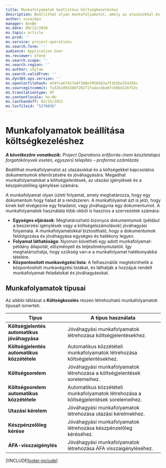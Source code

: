 ```yaml
---
title: Munkafolyamatok beállítása költségkezeléshez
description: Beállíthat olyan munkafolyamatot, amely az utazásokkal és a költségekkel kapcsolatos dokumentumok ellenőrzésére és jóváhagyására szolgál.
author: suvaidya
manager: AnnBe
ms.date: 09/23/2020
ms.topic: article
ms.prod: ''
ms.service: project-operations
ms.search.form: ''
audience: Application User
ms.reviewer: kfend
ms.search.scope: ''
ms.search.region: ''
ms.author: shylaw
ms.search.validFrom: ''
ms.dyn365.ops.version: ''
ms.openlocfilehash: e54fca67427e8f3d0e7050563a751b5be354356c
ms.sourcegitcommit: fa32b1893286f20271fa4ec4be8fc68bd135f53c
ms.translationtype: HT
ms.contentlocale: hu-HU
ms.lasthandoff: 02/15/2021
ms.locfileid: "5276036"
---
```

# <a name="set-up-workflows-for-expense-management"></a>Munkafolyamatok beállítása költségkezeléshez

_**A következőre vonatkozik:** Project Operations erőforrás-/nem készletalapú forgatókönyvek esetén, egyszerű telepítés – proforma számlázás_

Beállíthat munkafolyamatot az utazásokkal és a költségekkel kapcsolatos dokumentumok ellenőrzésére és jóváhagyására. Megadhat munkafolyamatokat a költségjelentések, az utazási igénylések és a készpénzelőleg igénylései számára.

A munkafolyamat olyan üzleti folyamat, amely meghatározza, hogy egy dokumentum hogy halad át a rendszeren. A munkafolyamat azt is jelzi, hogy kinek kell elvégeznie egy feladatot, vagy jóváhagynia egy dokumentumot. A munkafolyamatok használata több okból is hasznos a szervezetek számára:

- **Egységes eljárások**: Meghatározható bizonyos dokumentumok (például a beszerzési igénylések vagy a költségelszámolások) jóváhagyási folyamata. A munkafolyamatokkal biztosítható, hogy a dokumentumok feldolgozása és jóváhagyása egységes és hatékony legyen.
- **Folyamat láthatósága**: Nyomon követheti egy adott munkafolyamat-példány állapotát, előzményeit és teljesítménymutatóit. Így meghatározhatja, hogy szükség van-e a munkafolyamat hatékonyabbá tételére.
- **Központosított munkavégzési lista**: A felhasználók megtekinthetik a központosított munkavégzési listákat, és láthatják a hozzájuk rendelt munkafolyamat-feladatokat és jóváhagyásokat. 

## <a name="workflow-types"></a>Munkafolyamatok típusai

Az alábbi táblázat a **Költségkezelés** részen létrehozható munkafolyamatok típusait ismerteti.


|              <strong>Típus</strong>              |                   <strong>A típus használata</strong>                   |
|-------------------------------------------------|-----------------------------------------------------------------------|
|   <strong>Költségjelentés automatikus jóváhagyása</strong> |            Jóváhagyási munkafolyamatok létrehozása költségjelentésekhez.             |
|  <strong>Költségjelentés automatikus közzététele</strong>   |        Automatikus közzétételi munkafolyamatok létrehozása költségjelentésekhez.        |
|       <strong>Költségsorelem</strong>        |     Jóváhagyási munkafolyamatok létrehozása a költségjelentések sorelemeihez.      |
| <strong>Költségsorelem automatikus közzététele</strong> | Automatikus közzétételi munkafolyamatok létrehozása a költségjelentések sorelemeihez. |
|       <strong>Utazási kérelem</strong>       |          Jóváhagyási munkafolyamatok létrehozása utazási kérelmekhez.           |
|      <strong>Készpénzelőleg kérése</strong>      |         Jóváhagyási munkafolyamatok létrehozása készpénzelőleg kéréséhez.          |
|        <strong>ÁFA-visszaigénylés</strong>        | Jóváhagyási munkafolyamatok létrehozása ÁFA visszaigényléséhez.  |


[!INCLUDE[footer-include](../includes/footer-banner.md)]